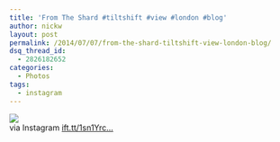 ```yaml
---
title: 'From The Shard #tiltshift #view #london #blog'
author: nickw
layout: post
permalink: /2014/07/07/from-the-shard-tiltshift-view-london-blog/
dsq_thread_id:
  - 2826182652
categories:
  - Photos
tags:
  - instagram
---
```

<div>
  <img src='http://nickwhyte.com/wordpress/wp-content/uploads/2014/07/10475139_1516824018536635_238829566_n.jpg' style='max-width:600px;' /><br /> 
  
  <div>
    via Instagram <a href="http://ift.tt/1sn1Yrc" class="autohyperlink" title="http://ift.tt/1sn1Yrc" target="_blank">ift.tt/1sn1Yrc&#8230;</a>
  </div>
</div>